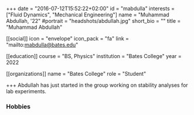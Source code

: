 +++
date = "2016-07-12T15:52:22+02:00"
id = "mabdulla"
interests = ["Fluid Dynamics", "Mechanical Engineering"]
name = "Muhammad Abdullah, '22"
#portrait = "headshots/abdullah.jpg"
short_bio = ""
title = "Muhammad Abdullah"

[[social]]
    icon = "envelope"
    icon_pack = "fa"
    link = "mailto:mabdulla@bates.edu"

[[education]]
    course = "BS, Physics"
    institution = "Bates College"
    year = 2022

[[organizations]]
    name = "Bates College"
    role = "Student"

+++ 
Abdullah has just started in the group working on stability analyses for lab experiments.

### Hobbies

